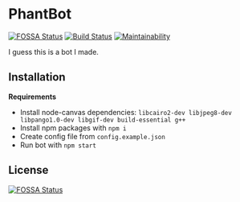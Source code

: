 # PhantBot
[![FOSSA Status](https://app.fossa.io/api/projects/git%2Bgithub.com%2FItsPhant%2FPhantBot.svg?type=shield)](https://app.fossa.io/projects/git%2Bgithub.com%2FItsPhant%2FPhantBot?ref=badge_shield)
[![Build Status](https://travis-ci.org/ItsPhant/PhantBot.svg?branch=master)](https://travis-ci.org/ItsPhant/PhantBot)
[![Maintainability](https://api.codeclimate.com/v1/badges/892d4fe99dc5971a5a89/maintainability)](https://codeclimate.com/github/ItsPhant/PhantBot/maintainability)

I guess this is a bot I made.


## Installation

**Requirements**

 - Install node-canvas dependencies: `libcairo2-dev libjpeg8-dev libpango1.0-dev libgif-dev build-essential g++`
 - Install npm packages with `npm i`
 - Create config file from `config.example.json`
 - Run bot with `npm start`

## License
[![FOSSA Status](https://app.fossa.io/api/projects/git%2Bgithub.com%2FItsPhant%2FPhantBot.svg?type=large)](https://app.fossa.io/projects/git%2Bgithub.com%2FItsPhant%2FPhantBot?ref=badge_large)

